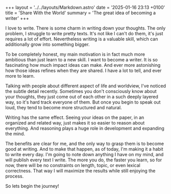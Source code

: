 +++
layout = '../../layouts/Markdown.astro'
date = '2025-01-16 23:13 +0100'
title = 'Share With the World'
summary = 'The great idea of becoming a writer'
+++

I love to write. There is some charm in writing down your thoughts. The only problem, I struggle to write pretty texts. It's not like I can't do them, it's just requires a lot of effort. Nevertheless writing is a valuable skill, which can additionally grow into something bigger. 

To be completely honest, my main motivation is in fact much more ambitious than just learn to a new skill. I want to become a writer. It is so fascinating how much impact ideas can make. And ever more astonishing how those ideas refines when they are shared. I have a lot to tell, and ever more to learn.

Talking with people about different aspect of life and worldview, I've noticed the subtle detail recently. Sometimes you don't consciously know about your thoughts, they just come out of each other in a such deeply layered way, so it's hard track everyone of them. But once you begin to speak out loud, they tend to become more structured and natural.

Writing has the same effect. Seeing your ideas on the paper, in an organized and related way, just makes it so easier to reason about everything. And reasoning plays a huge role in development and expanding the mind.

The benefits are clear for me, and the only way to grasp them is to become good at writing. And to make that happen, as of today, I'm making it a habit to write every day. I'm going to note down anything I have on my mind, and will publish every text I write. The more you do, the faster you learn, so for now, there will be no constraints on length, topic, or even lexical correctness. That way I will maximize the results while still enjoying the process.

So lets begin the journey!